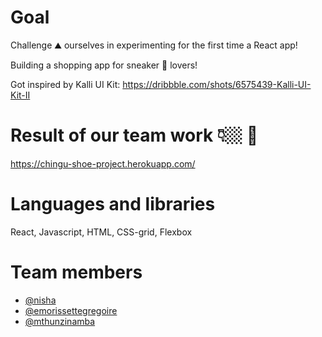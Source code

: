 # Goal

Challenge ⛰️ ourselves in experimenting for the first time a React app!

Building a shopping app for sneaker 👟 lovers!

Got inspired by Kalli UI Kit: https://dribbble.com/shots/6575439-Kalli-UI-Kit-II

# Result of our team work 👇🏼 🎉

https://chingu-shoe-project.herokuapp.com/

# Languages and libraries

React, Javascript, HTML, CSS-grid, Flexbox

# Team members

- [@nisha](https://github.com/NishaVijai)
- [@emorissettegregoire](https://github.com/emorissettegregoire)
- [@mthunzinamba](https://github.com/MthunziNamba)
